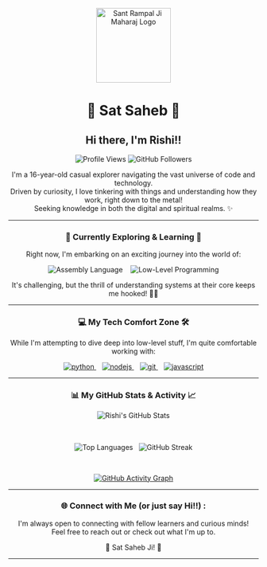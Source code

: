 <p align="center">
  <a href="https://www.jagatgururampalji.org/" target="_blank">
    <img src="https://www.jagatgururampalji.org/theme/alpha-v-1.0-2024/assets/img/logo.webp" alt="Sant Rampal Ji Maharaj Logo" width="150">
  </a>
</p>
<h1 align="center">🙏 Sat Saheb 🙏</h1>
<h2 align="center">Hi there, I'm Rishi!!</h2>

<p align="center">
  <img src="https://komarev.com/ghpvc/?username=R1shu404&label=Profile%20Views&color=blueviolet&style=flat-square" alt="Profile Views" />
  <img src="https://img.shields.io/github/followers/R1shu404?style=flat-square&label=Followers&logo=github&color=teal" alt="GitHub Followers" />
</p>

<p align="center">
  I'm a 16-year-old casual explorer navigating the vast universe of code and technology. <br>
  Driven by curiosity, I love tinkering with things and understanding how they work, right down to the metal! <br>
  Seeking knowledge in both the digital and spiritual realms. ✨
</p>

---

<h3 align="center">🚀 Currently Exploring & Learning 🌌</h3>

<p align="center">
  Right now, I'm embarking on an exciting journey into the world of:
</p>
<p align="center">
  <img src="https://img.shields.io/badge/Assembly-%23A17A4D.svg?style=for-the-badge&logo=assemblyscript&logoColor=white" alt="Assembly Language"/>
    
  <img src="https://img.shields.io/badge/Low--Level%20Programming-%23007ACC.svg?style=for-the-badge&logo=c&logoColor=white" alt="Low-Level Programming"/>
</p>
<p align="center">
  It's challenging, but the thrill of understanding systems at their core keeps me hooked! 🧠💡
</p>

---

<h3 align="center">💻 My Tech Comfort Zone 🛠️</h3>

<p align="center">
  While I'm attempting to dive deep into low-level stuff, I'm quite comfortable working with:
</p>
<p align="center">
  <a href="https://www.python.org" target="_blank" rel="noreferrer"> <img src="https://img.shields.io/badge/Python-3776AB?style=for-the-badge&logo=python&logoColor=white" alt="python"/> </a>
    
  <a href="https://nodejs.org" target="_blank" rel="noreferrer"> <img src="https://img.shields.io/badge/Node.js-339933?style=for-the-badge&logo=nodedotjs&logoColor=white" alt="nodejs"/> </a>
    
  <a href="https://git-scm.com/" target="_blank" rel="noreferrer"> <img src="https://img.shields.io/badge/Git-F05032?style=for-the-badge&logo=git&logoColor=white" alt="git"/> </a>
    
  <a href="https://developer.mozilla.org/en-US/docs/Web/JavaScript" target="_blank" rel="noreferrer"> <img src="https://img.shields.io/badge/JavaScript-F7DF1E?style=for-the-badge&logo=javascript&logoColor=black" alt="javascript"/> </a>
</p>

---

<h3 align="center">📊 My GitHub Stats & Activity 📈</h3>

<p align="center">
  <img align="center" src="https://github-readme-stats.vercel.app/api?username=R1shu404&show_icons=true&theme=tokyonight&hide_border=true&count_private=true&include_all_commits=true" alt="Rishi's GitHub Stats" />
</p>
<br>
<p align="center">
  <img align="center" src="https://github-readme-stats.vercel.app/api/top-langs/?username=R1shu404&layout=compact&theme=tokyonight&hide_border=true&langs_count=8" alt="Top Languages" />
   
  <img align="center" src="https://streak-stats.demolab.com?user=R1shu404&theme=tokyonight&hide_border=true" alt="GitHub Streak" />
</p>
<br>
<p align="center">
  <a href="https://github.com/R1shu404">
    <img align="center" src="https://github-readme-activity-graph.vercel.app/graph?username=R1shu404&bg_color=1A1B27&color=70A5FD&line=70A5FD&point=BF91F3&area=true&hide_border=true" alt="GitHub Activity Graph" />
  </a>
</p>

---

<h3 align="center">🌐 Connect with Me (or just say Hi!!) :</h3>

<p align="center">
  I'm always open to connecting with fellow learners and curious minds! <br>
  Feel free to reach out or check out what I'm up to.
</p>
<p align="center">
<!--   <a href="#" target="_blank"><img src="https://img.shields.io/badge/LinkedIn-%230077B5.svg?&style=for-the-badge&logo=linkedin&logoColor=white" alt="LinkedIn"></a>
<a href="#" target="_blank"><img src="https://img.shields.io/badge/Twitter-%231DA1F2.svg?&style=for-the-badge&logo=Twitter&logoColor=white" alt="Twitter"></a>
<a href="mailto:your-email@example.com"><img src="https://img.shields.io/badge/Gmail-D14836?style=for-the-badge&logo=gmail&logoColor=white" alt="Gmail"></a> -->
</p>

<p align="center">🙏 Sat Saheb Ji! 🙏</p>

<!-- Optional: Add a fun touch -->
<!-- <p align="center">
  <img src="https://media.giphy.com/media/LnQjpWaON8nhr21vNW/giphy.gif" width="60">
</p> -->

---
